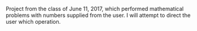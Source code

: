 Project from the class of June 11, 2017, which performed mathematical problems with numbers supplied from the user. I will attempt to direct the user which operation.

